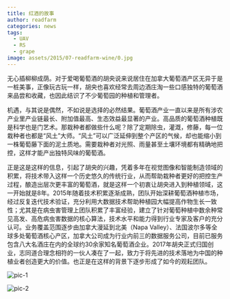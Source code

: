 ```yaml
---
title: 红酒的故事
author: readfarm
categories: news
tags:
  - UAV
  - RS
  - grape
image: assets/2015/07-readfarm-wine/0.jpg
---
```


无心插柳柳成荫。对于爱喝葡萄酒的胡央说来说居住在加拿大葡萄酒产区无异于是一桩美事，正像玩古玩一样，胡央也喜欢经常去周边酒庄淘一些口感独特的葡萄酒来品尝和收藏，也因此结识了不少葡萄园的种植和管理者。

机遇，与其说是偶然，不如说是选择的必然结果。葡萄酒产业一直以来是所有涉农产业里产业链最长、附加值最高、生态效益最显著的产业。高品质的葡萄酒种植既是科学也是门艺术。那栽种者都做些什么呢？除了定期除虫，灌溉，修藤，每一位栽种者也都是“风土”大师。“风土”可以广泛延伸到整个产区的气候，却也能缩小到一株葡萄藤下面的泥土质地。需要栽种者对光照、雨量甚至土壤环境都有精确地把控，这样才能产出独特风味的葡萄酒。

正是这是这样的信息，引起了胡央的兴趣，凭着多年在视觉图像和智能制造领域的积累，将技术带入这样一个历史悠久的传统行业，从而帮助栽种者更好的把控生产过程，酿造出层次更丰富的葡萄酒，就是这样一个初衷让胡央进入到种植领域，这一开始就是8年。2015年随着技术积累逐渐成熟，团队开始深耕葡萄酒种植市场，经过反复迭代技术验证，充分利用大数据技术帮助种植园大幅提高作物生长一致性；尤其是在病虫害管理上团队积累了丰富经验，建立了针对葡萄种植中数余种常见高发、高危病虫害数据的核心算法，技术水平和能力得到行业专家及客户的充分认可。业务覆盖范围逐步由加拿大漫延到北美（Napa Valley）、法国波尔多等全球多处葡萄酒核心产区，加拿大公司成为行业内前三的数据服务公司，目前已服务包含八大名酒庄在内的全球约30余家知名葡萄酒企业。2017年胡央正式归国创业，志同道合理念相符的一伙人凑在了一起，致力于将先进的技术落地为中国的种植业者创造更大的价值。也正是在这样的背景下逐步形成了如今的观耘团队。

![pic-1](/assets/2015/07-readfarm-wine/1.jpg)

![pic-2](/assets/2015/07-readfarm-wine/2.jpg)
